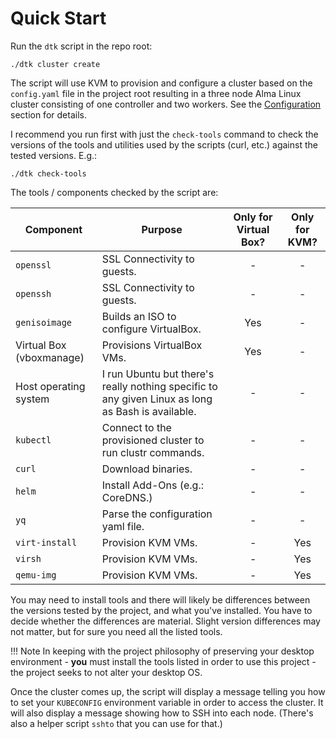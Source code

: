 # Quick Start

Run the `dtk` script in the repo root:

```
./dtk cluster create
```

The script will use KVM to provision and configure a cluster based on the `config.yaml` file in the project root resulting in a three node Alma Linux cluster consisting of one controller and two workers. See the [Configuration](configuration.md) section for details.

I recommend you run first with just the `check-tools` command to check the versions of the tools and utilities used by the scripts (curl, etc.) against the tested versions. E.g.:

```
./dtk check-tools
```

The tools / components checked by the script are:

| Component | Purpose | Only for Virtual Box? | Only for KVM? |
|-|-|:-:|:-:|
| `openssl` | SSL Connectivity to guests. | - | - |
| `openssh` |  SSL Connectivity to guests. | - | - |
| `genisoimage` | Builds an ISO to configure VirtualBox. | Yes | - |
| Virtual Box (vboxmanage) | Provisions VirtualBox VMs. | Yes | - |
| Host operating system | I run Ubuntu but there's really nothing specific to any given Linux as long as Bash is available. |  - | - |
| `kubectl` | Connect to the provisioned cluster to run clustr commands. | - | - |
| `curl` | Download binaries. | - | - |
| `helm` | Install Add-Ons (e.g.: CoreDNS.) | - | - |
| `yq` | Parse the configuration yaml file. | - | - |
| `virt-install` | Provision KVM VMs. | - | Yes |
| `virsh` |  Provision KVM VMs. | - | Yes |
| `qemu-img` |  Provision KVM VMs. | - | Yes |


You may need to install tools and there will likely be differences between the versions tested by the project, and what you've installed. You have to decide whether the differences are material. Slight version differences may not matter, but for sure you need all the listed tools.

!!! Note
    In keeping with the project philosophy of preserving your desktop environment - **you** must install the tools listed in order to use this project - the project seeks to not alter your desktop OS.

Once the cluster comes up, the script will display a message telling you how to set your `KUBECONFIG` environment variable in order to access the cluster. It will also display a message showing how to SSH into each node. (There's also a helper script `sshto` that you can use for that.)

